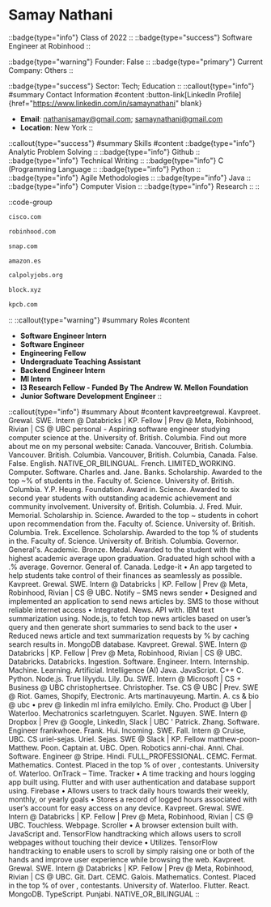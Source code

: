 # Samay Nathani
::badge{type="info"}
Class of 2022
::
::badge{type="success"}
Software Engineer at Robinhood
::

::badge{type="warning"}
Founder: False
::
::badge{type="primary"}
Current Company: Others
::

::badge{type="success"}
Sector: Tech; Education
::
::callout{type="info"}
#summary
Contact Information
#content
:button-link[LinkedIn Profile]{href="https://www.linkedin.com/in/samaynathani" blank}
- **Email**: nathanisamay@gmail.com; samaynathani@gmail.com
- **Location**: New York
::

::callout{type="success"}
#summary
Skills
#content
::badge{type="info"}
Analytic Problem Solving
::
::badge{type="info"}
Github
::
::badge{type="info"}
Technical Writing
::
::badge{type="info"}
C (Programming Language
::
::badge{type="info"}
Python
::
::badge{type="info"}
Agile Methodologies
::
::badge{type="info"}
Java
::
::badge{type="info"}
Computer Vision
::
::badge{type="info"}
Research
::
::

::code-group
```bash [Cisco]
cisco.com
```
```bash [Robinhood]
robinhood.com
```
```bash [Snap]
snap.com
```
```bash [Amazon.com]
amazon.es
```
```bash [CalPoly]
calpolyjobs.org
```
```bash [Block]
block.xyz
```
```bash [Kleiner Perkins Caufield & Byers]
kpcb.com
```
::
::callout{type="warning"}
#summary
Roles
#content
- **Software Engineer Intern**
- **Software Engineer**
- **Engineering Fellow**
- **Undergraduate Teaching Assistant**
- **Backend Engineer Intern**
- **Ml Intern**
- **I3 Research Fellow - Funded By The Andrew W. Mellon Foundation**
- **Junior Software Development Engineer**
::

::callout{type="info"}
#summary
About
#content
kavpreetgrewal. Kavpreet. Grewal. SWE. Intern @ Databricks | KP. Fellow | Prev @ Meta, Robinhood, Rivian | CS @ UBC personal - Aspiring software engineer studying computer science at the. University of. British. Columbia. Find out more about me on my personal website: Canada. Vancouver, British. Columbia. Vancouver. British. Columbia. Vancouver, British. Columbia, Canada. False. False. English. NATIVE_OR_BILINGUAL. French. LIMITED_WORKING. Computer. Software. Charles and. Jane. Banks. Scholarship. Awarded to the top ~% of students in the. Faculty of. Science. University of. British. Columbia. Y.P. Heung. Foundation. Award in. Science. Awarded to six second year students with outstanding academic achievement and community involvement. University of. British. Columbia. J. Fred. Muir. Memorial. Scholarship in. Science. Awarded to the top ~ students in cohort upon recommendation from the. Faculty of. Science. University of. British. Columbia. Trek. Excellence. Scholarship. Awarded to the top % of students in the. Faculty of. Science. University of. British. Columbia. Governor. General's. Academic. Bronze. Medal. Awarded to the student with the highest academic average upon graduation. Graduated high school with a .% average. Governor. General of. Canada. Ledge-it • An app targeted to help students take control of their finances as seamlessly as possible. Kavpreet. Grewal. SWE. Intern @ Databricks | KP. Fellow | Prev @ Meta, Robinhood, Rivian | CS @ UBC. Notify – SMS news sender • Designed and implemented an application to send news articles by. SMS to those without reliable internet access • Integrated. News. API with. IBM text summarization using. Node.js, to fetch top news articles based on user’s query and then generate short summaries to send back to the user • Reduced news article and text summarization requests by % by caching search results in. MongoDB database. Kavpreet. Grewal. SWE. Intern @ Databricks | KP. Fellow | Prev @ Meta, Robinhood, Rivian | CS @ UBC. Databricks. Databricks. Ingestion. Software. Engineer. Intern. Internship. Machine. Learning. Artificial. Intelligence (AI) Java. JavaScript. C++ C. Python. Node.js. True lilyydu. Lily. Du. SWE. Intern @ Microsoft | CS + Business @ UBC christophertsee. Christopher. Tse. CS @ UBC | Prev. SWE @ Riot. Games, Shopify, Electronic. Arts martinauyeung. Martin. A. cs & bio @ ubc • prev @ linkedin ml infra emilylcho. Emily. Cho. Product @ Uber | Waterloo. Mechatronics scarletnguyen. Scarlet. Nguyen. SWE. Intern @ Dropbox | Prev @ Google, LinkedIn, Slack | UBC ' Patrick. Zhang. Software. Engineer frankwhoee. Frank. Hui. Incoming. SWE. Fall. Intern @ Cruise, UBC. CS uriel-sejas. Uriel. Sejas. SWE @ Slack | KP. Fellow matthew-poon- Matthew. Poon. Captain at. UBC. Open. Robotics anni-chai. Anni. Chai. Software. Engineer @ Stripe. Hindi. FULL_PROFESSIONAL. CEMC. Fermat. Mathematics. Contest. Placed in the top % of over , contestants. University of. Waterloo. OnTrack – Time. Tracker • A time tracking and hours logging app built using. Flutter and with user authentication and database support using. Firebase • Allows users to track daily hours towards their weekly, monthly, or yearly goals • Stores a record of logged hours associated with user’s account for easy access on any device. Kavpreet. Grewal. SWE. Intern @ Databricks | KP. Fellow | Prev @ Meta, Robinhood, Rivian | CS @ UBC. Touchless. Webpage. Scroller • A browser extension built with. JavaScript and. TensorFlow handtracking which allows users to scroll webpages without touching their device • Utilizes. TensorFlow handtracking to enable users to scroll by simply raising one or both of the hands and improve user experience while browsing the web. Kavpreet. Grewal. SWE. Intern @ Databricks | KP. Fellow | Prev @ Meta, Robinhood, Rivian | CS @ UBC. Git. Dart. CEMC. Galois. Mathematics. Contest. Placed in the top % of over , contestants. University of. Waterloo. Flutter. React. MongoDB. TypeScript. Punjabi. NATIVE_OR_BILINGUAL
::
